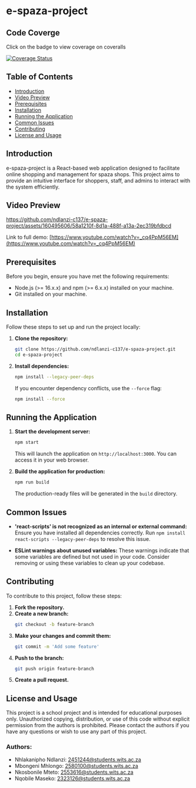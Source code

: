 
# e-spaza-project

## Code Coverge
Click on the badge to view coverage on coveralls

[![Coverage Status](https://coveralls.io/repos/github/ndlanzi-c137/e-spaza-project/badge.png?branch=master)](https://coveralls.io/github/ndlanzi-c137/e-spaza-project?branch=master)

## Table of Contents
- [Introduction](#introduction)
- [Video Preview](#video-preview)
- [Prerequisites](#prerequisites)
- [Installation](#installation)
- [Running the Application](#running-the-application)
- [Common Issues](#common-issues)
- [Contributing](#contributing)
- [License and Usage](#license-and-usage)

## Introduction
e-spaza-project is a React-based web application designed to facilitate online shopping and management for spaza shops. This project aims to provide an intuitive interface for shoppers, staff, and admins to interact with the system efficiently.

## Video Preview

https://github.com/ndlanzi-c137/e-spaza-project/assets/160495606/58a1210f-8d1a-488f-a13a-2ec319bfdbcd

Link to full demo: [https://www.youtube.com/watch?v=_cq4PpM56EM](https://www.youtube.com/watch?v=_cq4PpM56EM)


## Prerequisites
Before you begin, ensure you have met the following requirements:
- Node.js (>= 16.x.x) and npm (>= 6.x.x) installed on your machine.
- Git installed on your machine.

## Installation
Follow these steps to set up and run the project locally:

1. **Clone the repository:**
   ```bash
   git clone https://github.com/ndlanzi-c137/e-spaza-project.git
   cd e-spaza-project
   ```

2. **Install dependencies:**
   ```bash
   npm install --legacy-peer-deps
   ```

   If you encounter dependency conflicts, use the `--force` flag:
   ```bash
   npm install --force
   ```

## Running the Application
1. **Start the development server:**
   ```bash
   npm start
   ```

   This will launch the application on `http://localhost:3000`. You can access it in your web browser.

2. **Build the application for production:**
   ```bash
   npm run build
   ```

   The production-ready files will be generated in the `build` directory.

## Common Issues
- **'react-scripts' is not recognized as an internal or external command:**
  Ensure you have installed all dependencies correctly. Run `npm install react-scripts --legacy-peer-deps` to resolve this issue.

- **ESLint warnings about unused variables:**
  These warnings indicate that some variables are defined but not used in your code. Consider removing or using these variables to clean up your codebase.

## Contributing
To contribute to this project, follow these steps:

1. **Fork the repository.**
2. **Create a new branch:**
   ```bash
   git checkout -b feature-branch
   ```
3. **Make your changes and commit them:**
   ```bash
   git commit -m 'Add some feature'
   ```
4. **Push to the branch:**
   ```bash
   git push origin feature-branch
   ```
5. **Create a pull request.**


## License and Usage

This project is a school project and is intended for educational purposes only. Unauthorized copying, distribution, or use of this code without explicit permission from the authors is prohibited. Please contact the authors if you have any questions or wish to use any part of this project.

### Authors:
- Nhlakanipho Ndlanzi: 2451244@students.wits.ac.za
- Mbongeni Mhlongo: 2580100@students.wits.ac.za
- Nkosbonile Mteto: 2553616@students.wits.ac.za
- Nqobile Maseko: 2323126@students.wits.ac.za


